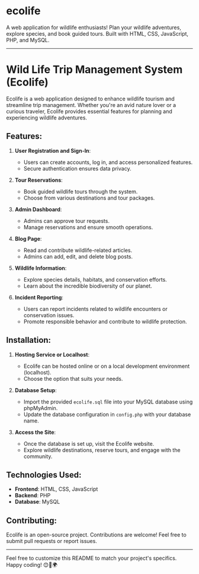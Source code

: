 # ecolife
A web application for wildlife enthusiasts! Plan your wildlife adventures, explore species, and book guided tours. Built with HTML, CSS, JavaScript, PHP, and MySQL.

----------------------------------------------------------------------------------------------------------------------------------

# Wild Life Trip Management System (Ecolife)

Ecolife is a web application designed to enhance wildlife tourism and streamline trip management. Whether you're an avid nature lover or a curious traveler, Ecolife provides essential features for planning and experiencing wildlife adventures.

## Features:

1. **User Registration and Sign-In**:
   - Users can create accounts, log in, and access personalized features.
   - Secure authentication ensures data privacy.

2. **Tour Reservations**:
   - Book guided wildlife tours through the system.
   - Choose from various destinations and tour packages.

3. **Admin Dashboard**:
   - Admins can approve tour requests.
   - Manage reservations and ensure smooth operations.

4. **Blog Page**:
   - Read and contribute wildlife-related articles.
   - Admins can add, edit, and delete blog posts.

5. **Wildlife Information**:
   - Explore species details, habitats, and conservation efforts.
   - Learn about the incredible biodiversity of our planet.

6. **Incident Reporting**:
   - Users can report incidents related to wildlife encounters or conservation issues.
   - Promote responsible behavior and contribute to wildlife protection.

## Installation:

1. **Hosting Service or Localhost**:
   - Ecolife can be hosted online or on a local development environment (localhost).
   - Choose the option that suits your needs.

2. **Database Setup**:
   - Import the provided `ecolife.sql` file into your MySQL database using phpMyAdmin.
   - Update the database configuration in `config.php` with your database name.

3. **Access the Site**:
   - Once the database is set up, visit the Ecolife website.
   - Explore wildlife destinations, reserve tours, and engage with the community.

## Technologies Used:

- **Frontend**: HTML, CSS, JavaScript
- **Backend**: PHP
- **Database**: MySQL

## Contributing:

Ecolife is an open-source project. Contributions are welcome! Feel free to submit pull requests or report issues.

----------------------------------------------------------------------------------------------------------------------------------

Feel free to customize this README to match your project's specifics. Happy coding! 😊🦁🌍
